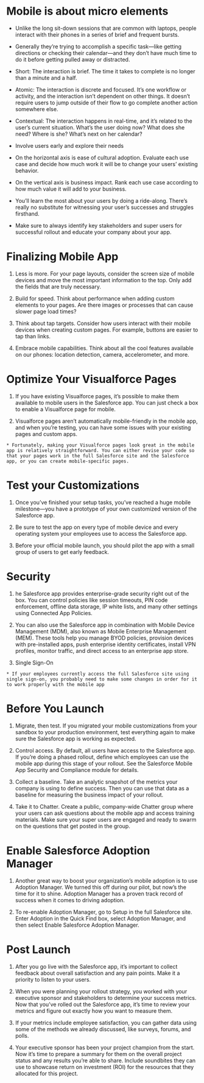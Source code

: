 # Mobile is about micro elements 

  * Unlike the long sit-down sessions that are common with laptops, people interact with their phones in a series of brief and frequent bursts.

  * Generally they’re trying to accomplish a specific task—like getting directions or checking their calendar—and they don’t have much time to do it before getting pulled away or distracted.

  * Short: The interaction is brief. The time it takes to complete is no longer than a minute and a half.

  * Atomic: The interaction is discrete and focused. It’s one workflow or activity, and the interaction isn’t dependent on other things. It doesn’t require users to jump outside of their flow to go complete another action somewhere else.

  * Contextual: The interaction happens in real-time, and it’s related to the user’s current situation. What’s the user doing now? What does she need? Where is she? What’s next on her calendar?

  * Involve users early and explore their needs

  * On the horizontal axis is ease of cultural adoption. Evaluate each use case and decide how much work it will be to change your users’ existing behavior.

  * On the vertical axis is business impact. Rank each use case according to how much value it will add to your business.

  * You’ll learn the most about your users by doing a ride-along. There’s really no substitute for witnessing your user’s successes and struggles firsthand.

  * Make sure to always identify key stakeholders and super users for successful rollout and educate your company about your app.

# Finalizing Mobile App

  1. Less is more. For your page layouts, consider the screen size of mobile devices and move the most important information to the top. Only add the fields that are truly necessary.

  2. Build for speed. Think about performance when adding custom elements to your pages. Are there images or processes that can cause slower page load times?

  3. Think about tap targets. Consider how users interact with their mobile devices when creating custom pages. For example, buttons are easier to tap than links.

  4. Embrace mobile capabilities. Think about all the cool features available on our phones: location detection, camera, accelerometer, and more. 

# Optimize Your Visualforce Pages
 
  1. If you have existing Visualforce pages, it’s possible to make them available to mobile users in the Salesforce app. You can just check a box to enable a Visualforce page for mobile. 

  2. Visualforce pages aren’t automatically mobile-friendly in the mobile app, and when you’re testing, you can have some issues with your existing pages and custom apps.

    * Fortunately, making your Visualforce pages look great in the mobile app is relatively straightforward. You can either revise your code so that your pages work in the full Salesforce site and the Salesforce app, or you can create mobile-specific pages.

# Test your Customizations 

  1. Once you’ve finished your setup tasks, you’ve reached a huge mobile milestone—you have a prototype of your own customized version of the Salesforce app.

  2. Be sure to test the app on every type of mobile device and every operating system your employees use to access the Salesforce app. 

  3. Before your official mobile launch, you should pilot the app with a small group of users to get early feedback.

# Security

  1. he Salesforce app provides enterprise-grade security right out of the box. You can control policies like session timeouts, PIN code enforcement, offline data storage, IP white lists, and many other settings using Connected App Policies. 

  2. You can also use the Salesforce app in combination with Mobile Device Management (MDM), also known as Mobile Enterprise Management (MEM). These tools help you manage BYOD policies, provision devices with pre-installed apps, push enterprise identity certificates, install VPN profiles, monitor traffic, and direct access to an enterprise app store.

  3. Single Sign-On

    * If your employees currently access the full Salesforce site using single sign-on, you probably need to make some changes in order for it to work properly with the mobile app

# Before You Launch

  1. Migrate, then test. If you migrated your mobile customizations from your sandbox to your production environment, test everything again to make sure the Salesforce app is working as expected.

  2. Control access. By default, all users have access to the Salesforce app. If you’re doing a phased rollout, define which employees can use the mobile app during this stage of your rollout. See the Salesforce Mobile App Security and Compliance module for details.

  3. Collect a baseline. Take an analytic snapshot of the metrics your company is using to define success. Then you can use that data as a baseline for measuring the business impact of your rollout.

  4. Take it to Chatter. Create a public, company-wide Chatter group where your users can ask questions about the mobile app and access training materials. Make sure your super users are engaged and ready to swarm on the questions that get posted in the group.

# Enable Salesforce Adoption Manager

  1. Another great way to boost your organization’s mobile adoption is to use Adoption Manager. We turned this off during our pilot, but now’s the time for it to shine. Adoption Manager has a proven track record of success when it comes to driving adoption.

  2. To re-enable Adoption Manager, go to Setup in the full Salesforce site. Enter Adoption in the Quick Find box, select Adoption Manager, and then select Enable Salesforce Adoption Manager.

# Post Launch

  1. After you go live with the Salesforce app, it’s important to collect feedback about overall satisfaction and any pain points. Make it a priority to listen to your users. 

  2. When you were planning your rollout strategy, you worked with your executive sponsor and stakeholders to determine your success metrics. Now that you’ve rolled out the Salesforce app, it’s time to review your metrics and figure out exactly how you want to measure them.
  
  3. If your metrics include employee satisfaction, you can gather data using some of the methods we already discussed, like surveys, forums, and polls. 

  4. Your executive sponsor has been your project champion from the start. Now it’s time to prepare a summary for them on the overall project status and any results you’re able to share. Include soundbites they can use to showcase return on investment (ROI) for the resources that they allocated for this project.

